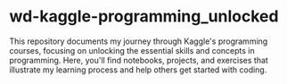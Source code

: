 # wd-kaggle-programming_unlocked
This repository documents my journey through Kaggle's programming courses, focusing on unlocking the essential skills and concepts in programming. Here, you'll find notebooks, projects, and exercises that illustrate my learning process and help others get started with coding.
